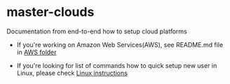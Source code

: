 # master-clouds 

Documentation from end-to-end how to setup cloud platforms 

- If you're working on Amazon Web Services(AWS), see README.md file in [AWS folder][aws-folder]

- If you're looking for list of commands how to quick setup new user in Linux, please check [Linux instructions]

[aws-folder]: https://github.com/AnhCaooo/master-clouds/tree/main/AWS
[Linux instructions]: https://github.com/AnhCaooo/master-clouds/tree/main/Linux